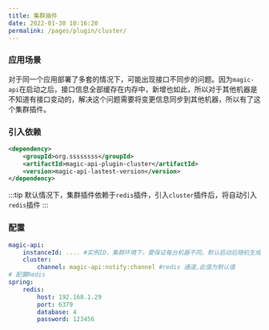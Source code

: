 ```yaml
---
title: 集群插件
date: 2022-01-30 10:16:20
permalink: /pages/plugin/cluster/
---
```


### 应用场景

对于同一个应用部署了多套的情况下，可能出现接口不同步的问题。因为`magic-api`在启动之后，接口信息全部缓存在内存中，新增也如此，所以对于其他机器是不知道有接口变动的，解决这个问题需要将变更信息同步到其他机器，所以有了这个集群插件。

### 引入依赖

```xml
<dependency>
    <groupId>org.ssssssss</groupId>
    <artifactId>magic-api-plugin-cluster</artifactId>
    <version>magic-api-lastest-version</version>
</dependency>
```

:::tip
默认情况下，集群插件依赖于`redis`插件，引入`cluster`插件后，将自动引入`redis`插件
:::

### 配置

```yml
magic-api:
    instanceId: .... #实例ID，集群环境下，要保证每台机器不同。默认启动后随机生成uuid，如无特殊情况可不配置。
    cluster:
        channel: magic-api:notify:channel #redis 通道,此值为默认值
# 配置Redis
spring:
    redis:
        host: 192.168.1.29
        port: 6379
        database: 4
        password: 123456
```
